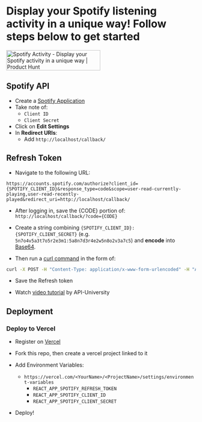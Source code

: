 # Display your Spotify listening activity in a unique way! Follow steps below to get started

<a href="https://www.producthunt.com/posts/spotify-activity?utm_source=badge-featured&utm_medium=badge&utm_souce=badge-spotify&#0045;activity" target="_blank"><img src="https://api.producthunt.com/widgets/embed-image/v1/featured.svg?post_id=396383&theme=light" alt="Spotify&#0032;Activity - Display&#0032;your&#0032;Spotify&#0032;activity&#0032;in&#0032;a&#0032;unique&#0032;way | Product Hunt" style="width: 250px; height: 54px;" width="250" height="54" /></a>

## Spotify API

* Create a [Spotify Application](https://developer.spotify.com/dashboard/applications)
* Take note of:
    * `Client ID`
    * `Client Secret`
* Click on **Edit Settings**
* In **Redirect URIs**:
    * Add `http://localhost/callback/`

## Refresh Token

* Navigate to the following URL:

```
https://accounts.spotify.com/authorize?client_id={SPOTIFY_CLIENT_ID}&response_type=code&scope=user-read-currently-playing,user-read-recently-played&redirect_uri=http://localhost/callback/
```

* After logging in, save the {CODE} portion of: `http://localhost/callback/?code={CODE}`

* Create a string combining `{SPOTIFY_CLIENT_ID}:{SPOTIFY_CLIENT_SECRET}` (e.g. `5n7o4v5a3t7o5r2e3m1:5a8n7d3r4e2w5n8o2v3a7c5`) and **encode** into [Base64](https://base64.io/).

* Then run a [curl command](https://httpie.org/run) in the form of:
```sh
curl -X POST -H "Content-Type: application/x-www-form-urlencoded" -H "Authorization: Basic {BASE64}" -d "grant_type=authorization_code&redirect_uri=http://localhost/callback/&code={CODE}" https://accounts.spotify.com/api/token
```

* Save the Refresh token

* Watch [video tutorial](https://www.youtube.com/watch?v=yAXoOolPvjU) by API-University

## Deployment

### Deploy to Vercel

* Register on [Vercel](https://vercel.com/)

* Fork this repo, then create a vercel project linked to it

* Add Environment Variables:
    * `https://vercel.com/<YourName>/<ProjectName>/settings/environment-variables`
        * `REACT_APP_SPOTIFY_REFRESH_TOKEN`
        * `REACT_APP_SPOTIFY_CLIENT_ID`
        * `REACT_APP_SPOTIFY_CLIENT_SECRET`

* Deploy!
